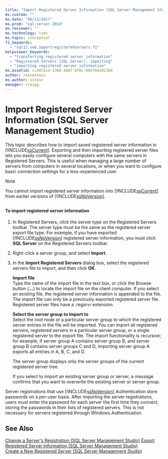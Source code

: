 ```yaml
---
title: "Import Registered Server Information (SQL Server Management Studio) | Microsoft Docs"
ms.custom: ""
ms.date: "06/13/2017"
ms.prod: "sql-server-2014"
ms.reviewer: ""
ms.technology: ssms
ms.topic: conceptual
f1_keywords: 
  - "sql12.swb.importregisteredservers.f1"
helpviewer_keywords: 
  - "transferring registered server information"
  - "Registered Servers [SQL Server], importing"
  - "importing registered server information"
ms.assetid: cc497a14-1360-4887-b70c-002f042823b6
author: stevestein
ms.author: sstein
manager: craigg
---
```

# Import Registered Server Information (SQL Server Management Studio)
  This topic describes how to import saved registered server information in [!INCLUDE[ssCurrent](../../includes/sscurrent-md.md)]. Exporting and then importing registered server files lets you easily configure several computers with the same servers in Registered Servers. This is useful when managing a large number of servers from computers in several locations, or when you want to configure basic connection settings for a less-experienced user.  
  
> [!NOTE]  
>  You cannot import registered server information into [!INCLUDE[ssCurrent](../../includes/sscurrent-md.md)] from earlier versions of [!INCLUDE[ssNoVersion](../../includes/ssnoversion-md.md)].  
  
##  <a name="SSMSProcedure"></a>  
  
#### To import registered server information  
  
1.  In Registered Servers, click the server type on the Registered Servers toolbar. The server type must be the same as the registered server export file type. For example, if you have exported [!INCLUDE[ssNoVersion](../../includes/ssnoversion-md.md)] registered server information, you must click **SQL Server** on the Registered Servers toolbar.  
  
2.  Right-click a server group, and select **Import**.  
  
3.  In the **Import Registered Servers** dialog box, select the registered servers file to import, and then click **OK**.  
  
     **Import file**  
     Type the name of the import file in the text box, or click the Browse button (**...**) to locate the import file on the client computer. If you select an existing file, the registered server information is appended to the file. The import file can only be a previously exported registered server file. Registered server files have a .regsrvr extension.  
  
     **Select the server group to import to**  
     Select the root node or a particular server group to which the registered server entries in the file will be imported. You can import all registered servers, registered servers in a particular server group, or a single registered server to the export file. The import functionality is recursive; for example, if server group A contains server group B, and server group B contains server groups C and D, importing server group A exports all entries in A, B, C, and D.  
  
     The server group displays only the server groups of the current registered server tree.  
  
     If you select to import an existing server group or server, a message confirms that you want to overwrite the existing server or server group.  
  
 Server registrations that use [!INCLUDE[ssNoVersion](../../includes/ssnoversion-md.md)] Authentication store passwords on a per-user basis. After importing the server registrations, users must enter the password for each server the first time they connect, storing the passwords in their lists of registered servers. This is not necessary for servers registered through Windows Authentication.  
  
## See Also  
 [Change a Server's Registration &#40;SQL Server Management Studio&#41;](change-a-server-s-registration-sql-server-management-studio.md) 
 [Export Registered Server Information &#40;SQL Server Management Studio&#41;](export-registered-server-information-sql-server-management-studio.md)   
 [Create a New Registered Server &#40;SQL Server Management Studio&#41;](create-a-new-registered-server-sql-server-management-studio.md)  
  
  

